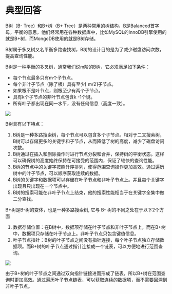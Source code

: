 # 典型回答


B树（B- Tree）和B+树（B+ Tree）是两种常用的树结构，B是Balanced首字母，平衡的意思，他们经常用在各种数据库中，比如MySQL的InnoDB引擎使用的就是B+树，而MongoDB使用的就是B树存储。



B树属于多叉树又名平衡多路查找树，B树的设计目的是为了减少磁盘访问次数，提高查询性能。



B树是一种平衡的多叉树，通常我们说m阶的B树，它必须满足如下条件：

+ 每个节点最多只有m个子节点。
+ 每个非叶子节点（除了根）具有至少⌈ m/2⌉子节点。
+ 如果根不是叶节点，则根至少有两个子节点。
+ 具有k个子节点的非叶节点包含k -1个键。
+ 所有叶子都出现在同一水平，没有任何信息（高度一致）。



![](https://cdn.nlark.com/yuque/0/2023/png/5378072/1688460675265-1237e32b-f43d-4ba4-aba6-975026b9949b.png)



B树具有以下特点：

1. B树是一种多路搜索树，每个节点可以包含多个子节点。相对于二叉搜索树，B树可以存储更多的关键字和子节点，从而降低了树的高度，减少了磁盘访问次数。
2. B树通过在插入和删除操作时进行节点分裂和合并，保持树的平衡状态。这样可以确保树的高度始终保持在可接受的范围内，保证了较快的查询性能。
3. B树的节点中的关键字按照升序排列，使得范围查询操作更加高效。通过遍历树中的叶子节点，可以顺序获取连续的数据。
4. B树的关键字和数据项可以存储在叶子节点和非叶子节点上。并且每个关键字出现且只出现在一个节点中。
5. B树的搜索可能在非叶子节点上结束，他的搜索性能相当于在关键字全集中做二分查找。



B+树是B-树的变体，也是一种多路搜索树, 它与 B- 树的不同之处在于以下2个方面



1. 数据存储位置：在B树中，数据项存储在叶子节点和非叶子节点上，而在B+树中，数据项只存储在叶子节点上。非叶子节点只包含键值信息。
2. 叶子节点指针：B树的叶子节点之间没有指针连接，每个叶子节点独立存储数据项。而B+树的叶子节点通过指针连接成一个链表，可以方便地进行范围查询。



![](https://cdn.nlark.com/yuque/0/2023/png/5378072/1693117444889-9b121593-a91f-478c-9413-9e40af0298f8.png)



由于B+树的叶子节点之间通过双向指针链接进而形成了链表，所以B+树在范围查询时更加高效。通过遍历叶子节点链表，可以获取连续的数据项，而不需要回溯到非叶子节点。







  


